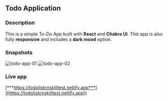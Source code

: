 ## Todo Application

### Description

This is a simple To-Do App built with **React** and **Chakra UI**. This app is also fully **responsive** and includes a **dark mood** option.

### Snapshots

![todo-app-01](https://user-images.githubusercontent.com/95137446/175603766-04c5e01c-f979-49f1-81b6-b09ba998b8ff.png)
![todo-app-02](https://user-images.githubusercontent.com/95137446/175603879-4670d184-7ef3-4bcb-86cd-5faf6185ea8e.png)

### Live app

[***https://todolistcnskilltest.netlify.app***]([https://todolistcnskilltest.netlify.app])

